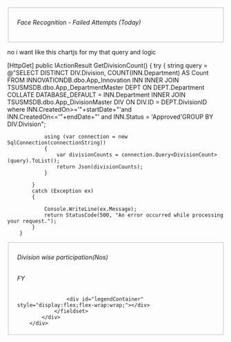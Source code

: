 <div class="row">
    <div class="col-sm-12">
        <fieldset style="border:1px solid #bfbebe;padding:5px 20px 5px 20px;margin-top:20px;">
            <h6 class="text-center overview-heading">Face Recognition - Failed Attempts (Today)</h6>
            <canvas id="barChartFailedAttempts" style="width:800px;height:370px;"></canvas>
        </fieldset>
    </div>
</div>

<script>
    let failedAttemptChart;

    function loadFailedAttemptsChart() {
        fetch('/Dashboard/GetCount') // adjust controller if needed
            .then(response => {
                if (!response.ok) throw new Error(`HTTP error! Status: ${response.status}`);
                return response.json();
            })
            .then(data => {
                // Sort ascending by failed attempt count
                data.sort((a, b) => a.FailedAttempt - b.FailedAttempt);

                const labels = data.map(item => `Failed: ${item.FailedAttempt}`);
                const counts = data.map(item => item.Users);
                const colors = [
                    '#6b5b95', '#feb236', '#d64161', '#ff7b25', '#b2ad7f',
                    '#92a8d1', '#88b04b', '#f7cac9', '#955251', '#b565a7',
                    '#009688', '#f7786b', '#5d5d5d', '#ff6f61'
                ];

                const canvas = document.getElementById('barChartFailedAttempts');
                const ctx = canvas.getContext('2d');

                if (failedAttemptChart) {
                    failedAttemptChart.destroy();
                    failedAttemptChart = null;
                    canvas.height = 370;
                    canvas.width = 800;
                }

                failedAttemptChart = new Chart(ctx, {
                    type: 'bar',
                    data: {
                        labels: labels,
                        datasets: [{
                            label: 'User Count',
                            data: counts,
                            backgroundColor: colors,
                            borderColor: colors.map(color => color.replace('0.2', '1')),
                            borderWidth: 0.5
                        }]
                    },
                    options: {
                        responsive: true,
                        plugins: {
                            datalabels: {
                                anchor: 'end',
                                align: 'top',
                                color: '#000',
                                font: {
                                    weight: 'bold',
                                    size: 10
                                },
                                formatter: value => value
                            },
                            tooltip: {
                                callbacks: {
                                    label: context => `${context.raw}`
                                }
                            },
                            legend: {
                                display: false
                            }
                        },
                        scales: {
                            x: {
                                ticks: {
                                    callback: function (value, index, ticks) {
                                        const label = this.getLabelForValue(value);
                                        return label.split(' ');
                                    },
                                    autoSkip: false,
                                    maxRotation: 0,
                                    minRotation: 0,
                                    font: { size: 11 },
                                    display: true
                                },
                                grid: { display: false }
                            },
                            y: {
                                grid: { display: false },
                                display: true,
                                beginAtZero: true,
                                title: {
                                    display: true,
                                    text: 'Number of Users',
                                    font: {
                                        size: 11,
                                        family: 'Arial',
                                        weight: 'bold',
                                        color: '#767676'
                                    }
                                },
                                ticks: {
                                    display: false,
                                    stepSize: 1
                                }
                            }
                        },
                        layout: {
                            padding: {
                                bottom: 20,
                                top: 50
                            }
                        },
                        barPercentage: 0.2
                    },
                    plugins: [ChartDataLabels]
                });
            })
            .catch(error => console.error('Error loading failed attempt chart:', error));
    }

    document.addEventListener("DOMContentLoaded", function () {
        updateChart(); // your original division chart
        loadFailedAttemptsChart(); // new failed attempt chart
    });
</script>


no i want like this chartjs for my that query and logic

 [HttpGet]
        public IActionResult GetDivisionCount()
        {
            try
            {
                    string query = @"SELECT DISTINCT DIV.Division, COUNT(INN.Department) AS Count
                         FROM INNOVATIONDB.dbo.App_Innovation INN
                         INNER JOIN TSUSMSDB.dbo.App_DepartmentMaster DEPT
                             ON DEPT.Department COLLATE DATABASE_DEFAULT = INN.Department
                         INNER JOIN TSUSMSDB.dbo.App_DivisionMaster DIV
                             ON DIV.ID = DEPT.DivisionID
                             where INN.CreatedOn>='"+startDate+"'and INN.CreatedOn<='"+endDate+"' and INN.Status = 'Approved'GROUP BY DIV.Division";
                
                using (var connection = new SqlConnection(connectionString))
                {
                    var divisionCounts = connection.Query<DivisionCount>(query).ToList();
                    return Json(divisionCounts);
                }
                
            }
            catch (Exception ex)
            {
               
                Console.WriteLine(ex.Message);
                return StatusCode(500, "An error occurred while processing your request.");
            }
        }


 <div class="row">
            <div class="col-sm-12">
                <fieldset style="border:1px solid #bfbebe;padding:5px 20px 5px 20px;margin-top:3px;">
                    <h6 class="text-center overview-heading">
                        Division wise participation(Nos)</h6>
                    <h6 class="text-center overview-heading">
                        FY
                     </h6>
                    <canvas id="barChart4" class="" style="width:800px;height:370px;"></canvas>

                    <div id="legendContainer" style="display:flex;flex-wrap:wrap;"></div>
                </fieldset>
            </div>
        </div>



<script>
    let myChart;
    function updateChart(){
        
        const finyear = document.getElementById("FinYear4").value;
        const pathname = window.location.pathname.toLowerCase();

        let baseUrl = window.location.origin;
        if (pathname.includes('/log_innovation')) {
            baseUrl += '/Log_Innovation';
        } else if (pathname.includes('/innovation')) {
            baseUrl += '/Innovation';
        }

        const url = `${baseUrl}/Innovation/GetDivisionCount?FinYear4=${finyear}`;
        
       
        fetch(url)
            .then(response => {
                if (!response.ok) {
                    throw new Error(`HTTP error! Status: ${response.status}`);
                }
                return response.json();
            })
            .then(data => {
                console.log(data);

                const labels = data.map(item => item.division === "Corporate Services" ? "People Function" : item.division);
                const colors = ['#6b5b95', '#b2ad7f', '#feb236', '#b1cbbb', '#86af49', '#b9936c', '#3e4444', '#034f84', '#c94c4c'];
                const counts = data.map(item => item.count);

                
                const canvas = document.getElementById('barChart4');
                const ctx4 = canvas.getContext('2d');

                if(myChart){
                    myChart.destroy();
                    myChart = null;

                    canvas.height = 370;
                    canvas.width = 800;
                }

               myChart= new Chart(ctx4, {
                    type: 'bar',
                    data: {
                        labels: labels,
                        datasets: [{
                            label: 'Division wise Participation',
                            data: counts,
                            backgroundColor: colors,
                            borderColor: colors.map(color => color.replace('0.2', '1')),
                            borderWidth: 0.5
                        }]
                    },
                    options: {
                        responsive: true,
                        plugins: {
                            datalabels: {
                                anchor: 'end',
                                align: 'top',
                                color: '#000',
                                font: {
                                    weight: 'bold',
                                    size: 10
                                },
                                formatter: value => value
                            },
                            tooltip: {
                                callbacks: {
                                    label: context => `${context.raw}`
                                }
                            },
                            legend: {
                                display: false
                            }
                        },
                        scales: {
                            x: {

                                ticks: {
                                    callback: function (value, index, ticks) {

                                        const label = this.getLabelForValue(value);


                                        return label.split(' ');

                                    },
                                    autoSkip: false,
                                    maxRotation: 0,
                                    minRotation: 0,
                                    font: {
                                        size: 11

                                    },

                                    display: true
                                },
                                grid: {
                                    display: false
                                },
                            },
                            y: {
                                grid: {
                                    display: false
                                },
                                display: true,
                                beginAtZero: true,
                                title: {
                                    display: true,
                                    text: 'No. Of Projects',
                                    font: {
                                        size: 11,
                                        family: 'Arial',
                                        weight: 'bold',
                                        color: '#767676'
                                    }
                                },
                                ticks: {
                                    display: false,
                                    stepSize: 1
                                }
                            }
                        },
                        layout: {
                            padding: {
                                bottom: 20,
                                top: 50
                            }
                        },
                        barPercentage: 0.2,
                    },
                    plugins: [ChartDataLabels]
                });
            })
            .catch(error => console.error('Error:', error));
    }
    document.addEventListener("DOMContentLoaded", updateChart);

</script>

